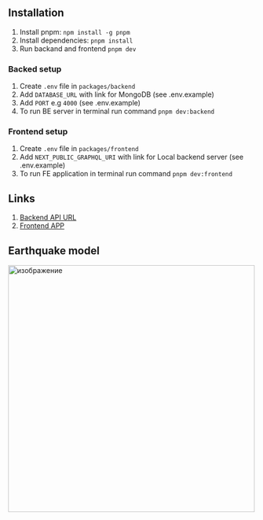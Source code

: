 ## Installation

1. Install pnpm: `npm install -g pnpm`
2. Install dependencies: `pnpm install`
3. Run backand and frontend `pnpm dev`

### Backed setup
1. Create `.env` file in `packages/backend`
2. Add `DATABASE_URL` with link for MongoDB (see .env.example)
3. Add `PORT` e.g `4000` (see .env.example)
4. To run BE server in terminal run command `pnpm dev:backend`

### Frontend setup
1. Create `.env` file in `packages/frontend`
2. Add `NEXT_PUBLIC_GRAPHQL_URI` with link for Local backend server (see .env.example)
4. To run FE application in terminal run command `pnpm dev:frontend`

## Links

1. [Backend API URL](https://test-graph-7e28bd11c18e.herokuapp.com/graphql)
2. [Frontend APP](https://s-f-test.vercel.app/)

## Earthquake model
<img width="502" alt="изображение" src="https://github.com/user-attachments/assets/cec892e1-694b-4074-ac28-a4f45b037e38" />




